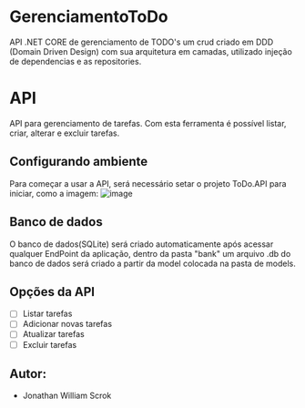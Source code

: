 # GerenciamentoToDo
API .NET CORE de gerenciamento de TODO's um crud criado em DDD (Domain Driven Design) com sua arquitetura em camadas, utilizado injeção de dependencias e as repositories.

# API

API para gerenciamento de tarefas.
Com esta ferramenta é possível listar, criar, alterar e excluir tarefas.


## Configurando ambiente

Para começar a usar a API, será necessário setar o projeto ToDo.API para iniciar, como a imagem:
![image](https://user-images.githubusercontent.com/74919534/157563466-4c1b88f5-fa9b-4872-a994-c4880cbde8b3.png)

## Banco de dados
O banco de dados(SQLite) será criado automaticamente após acessar qualquer EndPoint da aplicação, dentro da pasta "bank" um arquivo .db do banco de dados será criado a partir da model colocada na pasta de models.

## Opções da API

- [ ] Listar tarefas
- [ ] Adicionar novas tarefas
- [ ] Atualizar tarefas
- [ ] Excluir tarefas

## Autor:
  - Jonathan William Scrok
